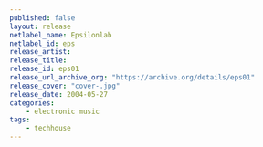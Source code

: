 ```yaml
---
published: false
layout: release
netlabel_name: Epsilonlab
netlabel_id: eps
release_artist: 
release_title: 
release_id: eps01
release_url_archive_org: "https://archive.org/details/eps01"
release_cover: "cover-.jpg"
release_date: 2004-05-27
categories:
    - electronic music
tags:
    - techhouse
---
```

